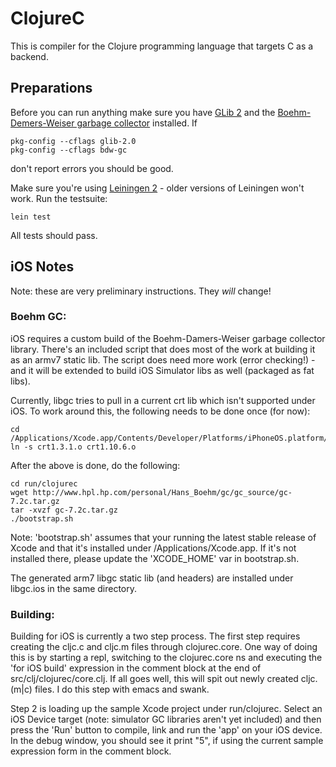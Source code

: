 # ClojureC

This is compiler for the Clojure programming language that targets C as a backend.

## Preparations

Before you can run anything make sure you have [GLib 2](http://developer.gnome.org/glib/) and the [Boehm-Demers-Weiser garbage collector](http://www.hpl.hp.com/personal/Hans_Boehm/gc/) installed.  If

    pkg-config --cflags glib-2.0
    pkg-config --cflags bdw-gc

don't report errors you should be good.

Make sure you're using [Leiningen 2](https://github.com/technomancy/leiningen/) - older versions of Leiningen won't work.  Run the testsuite:

    lein test

All tests should pass.


## iOS Notes

 Note: these are very preliminary instructions.  They *will* change!

### Boehm GC:

 iOS requires a custom build of the Boehm-Damers-Weiser garbage
collector library.  There's an included script that does most of
the work at building it as an armv7 static lib.  The script does
need more work (error checking!) - and it will be extended to build
iOS Simulator libs as well (packaged as fat libs).

Currently, libgc tries to pull in a current crt lib which isn't
supported under iOS.  To work around this, the following needs
to be done once (for now):

    cd /Applications/Xcode.app/Contents/Developer/Platforms/iPhoneOS.platform/Developer/SDKs/iPhoneOS5.1.sdk/usr/lib
    ln -s crt1.3.1.o crt1.10.6.o

After the above is done, do the following:

    cd run/clojurec
    wget http://www.hpl.hp.com/personal/Hans_Boehm/gc/gc_source/gc-7.2c.tar.gz
    tar -xvzf gc-7.2c.tar.gz
    ./bootstrap.sh

Note: 'bootstrap.sh' assumes that your running the latest stable release
of Xcode and that it's installed under /Applications/Xcode.app.  If it's
not installed there, please update the 'XCODE_HOME' var in bootstrap.sh.

The generated arm7 libgc static lib (and headers) are installed under
libgc.ios in the same directory.


### Building:

 Building for iOS is currently a two step process.  The first step requires
creating the cljc.c and cljc.m files through clojurec.core.  One way of
doing this is by starting a repl, switching to the clojurec.core ns and
executing the 'for iOS build' expression in the comment block at the end of
src/clj/clojurec/core.clj.  If all goes well, this will spit out newly
created cljc.(m|c) files.  I do this step with emacs and swank.

  Step 2 is loading up the sample Xcode project under run/clojurec.  Select
an iOS Device target (note: simulator GC libraries aren't yet included)
and then press the 'Run' button to compile, link and run the 'app' on
your iOS device.  In the debug window, you should see it print "5", if
using the current sample expression form in the comment block.
